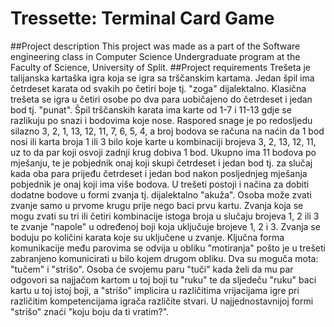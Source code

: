 # Tressette: Terminal Card Game
##Project description
This project was made as a part of the Software engineering class in Computer Science Undergraduate program at the Faculty of Science, University of Split. 
##Project requirements
Trešeta je talijanska kartaška igra koja se igra sa trščanskim kartama. Jedan špil ima četrdeset karata od svakih po četiri boje tj. "zoga" dijalektalno. Klasična trešeta se igra u četiri osobe po dva para uobičajeno do četrdeset i jedan bod tj. "punat". Špil trščanskih karata ima karte od 1-7 i 11-13 gdje se razlikuju po snazi i bodovima koje nose. Raspored snage je po redosljedu silazno 3, 2, 1, 13, 12, 11, 7, 6, 5, 4, a broj bodova se računa na naćin da 1 bod nosi ili karta broja 1 ili 3 bilo koje karte u kombinaciji brojeva 3, 2, 13, 12, 11, uz to da par koji osvoji zadnji krug dobiva 1 bod. Ukupno ima 11 bodova po mješanju, te je pobjednik onaj koji skupi četrdeset i jedan bod tj. za slučaj kada oba para prijeđu četrdeset i jedan bod nakon posljednjeg mješanja pobjednik je onaj koji ima više bodova. U trešeti postoji i načina za dobiti dodatne bodove u formi zvanja tj. dijalektalno "akuža". Osoba može zvati zvanje samo u prvome krugu prije nego baci prvu kartu. Zvanja koja se mogu zvati su tri ili četiri kombinacije istoga broja u slučaju brojeva 1, 2 ili 3 te zvanje "napole" u određenoj boji koja uključuje brojeve 1, 2 i 3. Zvanja se boduju po količini karata koje su uključene u zvanje. Ključna forma komunikacije među parovima se odvija u obliku "motiranja" pošto je u trešeti zabranjeno komunicirati u bilo kojem drugom obliku. Dva su moguča mota: "tučem" i "strišo". Osoba će svojemu paru "tuči" kada želi da mu par odgovori sa najjačom kartom u toj boji tu "ruku" te da sljedeču "ruku" baci kartu u toj istoj boji, a "strišo" implicira u različitima vrijacijama igre pri različitim kompetencijama igrača različite stvari. U najjednostavnijoj formi "strišo" znaći "koju boju da ti vratim?".
